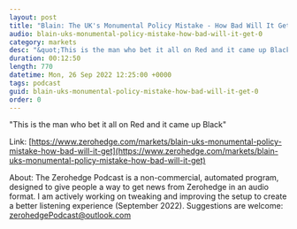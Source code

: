 ```yaml
---
layout: post
title: "Blain: The UK's Monumental Policy Mistake - How Bad Will It Get?"
audio: blain-uks-monumental-policy-mistake-how-bad-will-it-get-0
category: markets
desc: "&quot;This is the man who bet it all on Red and it came up Black&quot;"
duration: 00:12:50
length: 770
datetime: Mon, 26 Sep 2022 12:25:00 +0000
tags: podcast
guid: blain-uks-monumental-policy-mistake-how-bad-will-it-get-0
order: 0
---
```

&quot;This is the man who bet it all on Red and it came up Black&quot;

Link: [https://www.zerohedge.com/markets/blain-uks-monumental-policy-mistake-how-bad-will-it-get](https://www.zerohedge.com/markets/blain-uks-monumental-policy-mistake-how-bad-will-it-get)

About: The Zerohedge Podcast is a non-commercial, automated program, designed to give people a way to get news from Zerohedge in an audio format.  I am actively working on tweaking and improving the setup to create a better listening experience (September 2022).  Suggestions are welcome: [zerohedgePodcast@outlook.com](mailto:zerohedgePodcast@outlook.com)